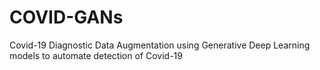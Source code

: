 # COVID-GANs
Covid-19 Diagnostic Data Augmentation using Generative Deep Learning models to automate detection of Covid-19 
